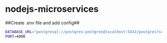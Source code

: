 # nodejs-microservices

##Create .env file and add config##
```sh
DATABASE_URL="postgresql://postgres:postgres@localhost:5432/postgres?schema=public"
PORT=4000
